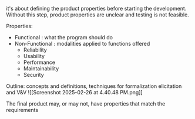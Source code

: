 it's about defining the product properties before starting the development.
Without this step, product properties are unclear and testing is not feasible.

Properties:
- Functional : what the program should do
- Non-Functional : modalities applied to functions offered
	- Reliability
	- Usability
	- Performance
	- Maintainability
	- Security

Outline: concepts and definitions, techniques for formalization elicitation and V&V
![[Screenshot 2025-02-26 at 4.40.48 PM.png]]

The final product may, or may not, have properties that match the requirements

